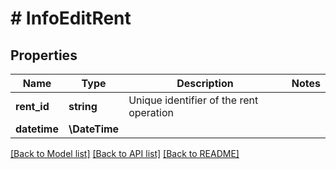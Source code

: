 # # InfoEditRent

## Properties

Name | Type | Description | Notes
------------ | ------------- | ------------- | -------------
**rent_id** | **string** | Unique identifier of the rent operation |
**datetime** | **\DateTime** |  |

[[Back to Model list]](../../README.md#models) [[Back to API list]](../../README.md#endpoints) [[Back to README]](../../README.md)
